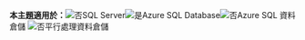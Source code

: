 <Token>**本主題適用於：**![否](media/no.png)SQL Server![是](media/yes.png)Azure SQL Database![否](media/no.png)Azure SQL 資料倉儲 ![否](media/no.png)平行處理資料倉儲 </Token>

